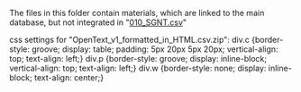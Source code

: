 The files in this folder contain materials, which are linked to the main database, but not integrated in "<a href='https://github.com/eliranwong/Scholars-Greek-New-Testament/blob/master/010_SGNT.csv'>010_SGNT.csv</a>"

css settings for "OpenText_v1_formatted_in_HTML.csv.zip":
div.c {border-style: groove; display: table; padding: 5px 20px 5px 20px; vertical-align: top; text-align: left;} div.p {border-style: groove; display: inline-block; vertical-align: top; text-align: left;} div.w {border-style: none; display: inline-block; text-align: center;}
